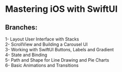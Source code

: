 # Mastering iOS with SwiftUI

## Branches:
1- Layout User Interface with Stacks <br>
2- ScrollView and  Building a Carousel UI<br>
3- Working with SwiftUI Buttons, Labels and Gradient<br>
4- State and Binding <br>
5- Path and Shape for Line Drawing and Pie Charts <br>
6- Basic Animations and Transitions
